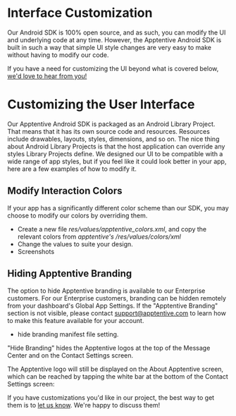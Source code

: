 # Interface Customization

Our Android SDK is 100% open source, and as such, you can modify the UI and underlying code at any time. However, the Apptentive Android SDK is built in such a way that simple UI style changes are very easy to make without having to modify our code.

If you have a need for customizing the UI beyond what is covered below, [we'd love to hear from you!](http://apptentive.com/contact/)

# Customizing the User Interface
Our Apptentive Android SDK is packaged as an Android Library Project. That means that it has its own source code and resources. Resources include drawables, layouts, styles, dimensions, and so on. The nice thing about Android Library Projects is that the host application can override any styles Library Projects define. We designed our UI to be compatible with a wide range of app styles, but if you feel like it could look better in your app, here are a few examples of how to modify it.

## Modify Interaction Colors
If your app has a significantly different color scheme than our SDK, you may choose to modify our colors by overriding them.

* Create a new file _res/values/apptentive_colors.xml_, and copy the relevant colors from _apptentive's /res/values/colors/xml_
* Change the values to suite your design.
* Screenshots

## Hiding Apptentive Branding

The option to hide Apptentive branding is available to our Enterprise customers. For our Enterprise customers, branding can be hidden remotely from your dashboard's Global App Settings. If the "Apptentive Branding" section is not visible, please contact support@apptentive.com to learn how to make this feature available for your account.

* hide branding manifest file setting.

"Hide Branding" hides the Apptentive logos at the top of the Message Center and on the Contact Settings screen.

The Apptentive logo will still be displayed on the About Apptentive screen, which can be reached by tapping the white bar at the bottom of the Contact Settings screen:

If you have customizations you'd like in our project, the best way to get them is to [let us know](http://apptentive.com/contact/). We're happy to discuss them!

